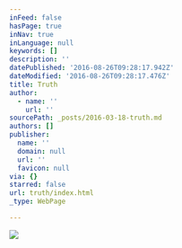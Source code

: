 ```yaml
---
inFeed: false
hasPage: true
inNav: true
inLanguage: null
keywords: []
description: ''
datePublished: '2016-08-26T09:28:17.942Z'
dateModified: '2016-08-26T09:28:17.476Z'
title: Truth
author:
  - name: ''
    url: ''
sourcePath: _posts/2016-03-18-truth.md
authors: []
publisher:
  name: ''
  domain: null
  url: ''
  favicon: null
via: {}
starred: false
url: truth/index.html
_type: WebPage

---
```

![](https://the-grid-user-content.s3-us-west-2.amazonaws.com/a6aed85c-ccc2-4692-a089-c0b132dc82c2.jpg)